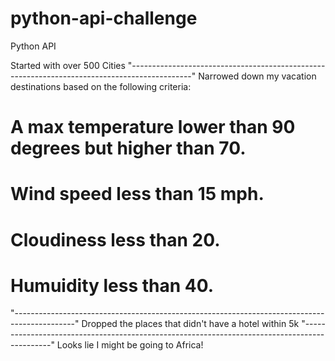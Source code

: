 # python-api-challenge
Python API

Started with over 500 Cities
"---------------------------------------------------------------------------------------------"
Narrowed down my vacation destinations based on the following criteria:

# A max temperature lower than 90 degrees but higher than 70.

# Wind speed less than 15 mph.

# Cloudiness less than 20.

# Humuidity less than 40.
"---------------------------------------------------------------------------------------------"
Dropped the places that didn't have a hotel within 5k
"---------------------------------------------------------------------------------------------"
Looks lie I might be going to Africa!